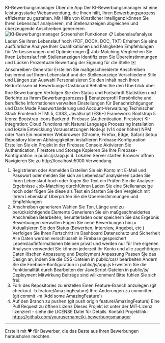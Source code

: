 KI-Bewerbungsmanager
Über die App
Der KI-Bewerbungsmanager ist eine leistungsstarke Webanwendung, die Ihnen hilft, Ihren Bewerbungsprozess effizienter zu gestalten. Mit Hilfe von künstlicher Intelligenz können Sie Ihren Lebenslauf analysieren, mit Stellenanzeigen abgleichen und überzeugende Anschreiben generieren.
![KI-Bewerbungsmanager Screenshot](assets/images/app-screenshot.png)
Funktionen
📋 Lebenslaufanalyse
Laden Sie Ihren Lebenslauf hoch (PDF, DOCX, DOC, TXT)
Erhalten Sie eine ausführliche Analyse Ihrer Qualifikationen und Fähigkeiten
Empfehlungen für Verbesserungen und Optimierungen
🔄 Job-Matching
Vergleichen Sie Ihren Lebenslauf mit Stellenanzeigen
Identifizieren Sie Übereinstimmungen und Lücken
Prozentuale Bewertung der Eignung für die Stelle
✉️ Anschreiben-Generator
Erstellen Sie maßgeschneiderte Anschreiben basierend auf Ihrem Lebenslauf und der Stellenanzeige
Verschiedene Stile und Längen zur Auswahl
Personalisieren Sie den Inhalt nach Ihren Bedürfnissen
📊 Bewerbungs-Dashboard
Behalten Sie den Überblick über Ihre Bewerbungen
Verfolgen Sie den Status und Fortschritt
Statistiken und Berichte zu Ihrem Bewerbungsprozess
👤 Benutzerprofil
Persönliche und berufliche Informationen verwalten
Einstellungen für Benachrichtigungen und Dark Mode
Passwortänderung und Account-Verwaltung
Technischer Stack
Frontend: HTML5, CSS3, JavaScript (ES6+)
Framework: Bootstrap 5
Icons: Bootstrap Icons
Backend: Firebase (Authentication, Firestore)
KI-Integration: Cloud Functions mit Natural Language Processing
Installation und lokale Entwicklung
Voraussetzungen
Node.js (v14 oder höher)
NPM oder Yarn
Ein moderner Webbrowser (Chrome, Firefox, Edge, Safari)
Setup
Repository klonen
Abhängigkeiten installieren
Firebase-Konfiguration
Erstellen Sie ein Projekt in der Firebase Console
Aktivieren Sie Authentication, Firestore und Storage
Kopieren Sie Ihre Firebase-Konfiguration in public/js/app.js
4. Lokalen Server starten
Browser öffnen
Navigieren Sie zu http://localhost:5000
Verwendung
1. Registrieren oder Anmelden
Erstellen Sie ein Konto mit E-Mail und Passwort oder melden Sie sich an
Lebenslauf analysieren
Laden Sie Ihren Lebenslauf hoch oder fügen Sie Text ein
Prüfen Sie die Analyse-Ergebnisse
Job-Matching durchführen
Laden Sie eine Stellenanzeige hoch oder fügen Sie diese als Text ein
Starten Sie den Vergleich mit Ihrem Lebenslauf
Überprüfen Sie die Übereinstimmungen und Empfehlungen
4. Anschreiben generieren
Wählen Sie Ton, Länge und zu berücksichtigende Elemente
Generieren Sie ein maßgeschneidertes Anschreiben
Bearbeiten, herunterladen oder speichern Sie das Ergebnis
Bewerbungen verwalten
Fügen Sie neue Bewerbungen hinzu
Aktualisieren Sie den Status (Bewerben, Interview, Angebot, etc.)
Verfolgen Sie Ihren Fortschritt im Dashboard
Datenschutz und Sicherheit
Alle Daten werden verschlüsselt in Firebase gespeichert
Lebenslaufinformationen bleiben privat und werden nur für Ihre eigenen Analysen verwendet
Sie können jederzeit Ihr Konto und alle zugehörigen Daten löschen
Anpassung und Deployment
Anpassung
Passen Sie das Design an, indem Sie die CSS-Dateien in public/css/ bearbeiten
Ändern Sie die Firebase-Konfiguration in public/js/app.js
Erweitern Sie die Funktionalität durch Bearbeiten der JavaScript-Dateien in public/js/
Deployment
Mitwirkung
Beiträge sind willkommen! Bitte fühlen Sie sich frei:
1. Fork des Repositories zu erstellen
Einen Feature-Branch anzulegen (git checkout -b feature/AmazingFeature)
Ihre Änderungen zu committen (git commit -m 'Add some AmazingFeature')
4. Auf den Branch zu pushen (git push origin feature/AmazingFeature)
Eine Pull Request zu öffnen
Lizenz
Dieses Projekt ist unter der MIT-Lizenz lizenziert - siehe die LICENSE Datei für Details.
Kontakt
Projektlink: https://github.com/yourusername/ki-bewerbungsmanager
---
Erstellt mit ❤️ für Bewerber, die das Beste aus ihren Bewerbungen herausholen möchten.
